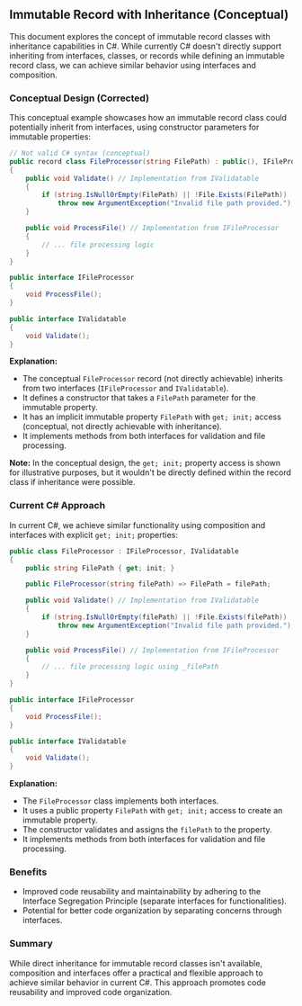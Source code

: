 ## Immutable Record with Inheritance (Conceptual)

This document explores the concept of immutable record classes with inheritance capabilities in C#. While currently C# doesn't directly support inheriting from interfaces, classes, or records while defining an immutable record class, we can achieve similar behavior using interfaces and composition.

### Conceptual Design (Corrected)

This conceptual example showcases how an immutable record class could potentially inherit from interfaces, using constructor parameters for immutable properties:

```csharp
// Not valid C# syntax (conceptual)
public record class FileProcessor(string FilePath) : public(), IFileProcessor, IValidatable
{
    public void Validate() // Implementation from IValidatable
    {
        if (string.IsNullOrEmpty(FilePath) || !File.Exists(FilePath))
            throw new ArgumentException("Invalid file path provided.");
    }

    public void ProcessFile() // Implementation from IFileProcessor
    {
        // ... file processing logic
    }
}

public interface IFileProcessor
{
    void ProcessFile();
}

public interface IValidatable
{
    void Validate();
}
```

**Explanation:**

- The conceptual `FileProcessor` record (not directly achievable) inherits from two interfaces (`IFileProcessor` and `IValidatable`).
- It defines a constructor that takes a `FilePath` parameter for the immutable property.
- It has an implicit immutable property `FilePath` with `get; init;` access (conceptual, not directly achievable with inheritance).
- It implements methods from both interfaces for validation and file processing.

**Note:** In the conceptual design, the `get; init;` property access is shown for illustrative purposes, but it wouldn't be directly defined within the record class if inheritance were possible.

### Current C# Approach

In current C#, we achieve similar functionality using composition and interfaces with explicit `get; init;` properties:

```csharp
public class FileProcessor : IFileProcessor, IValidatable
{
    public string FilePath { get; init; }

    public FileProcessor(string filePath) => FilePath = filePath;

    public void Validate() // Implementation from IValidatable
    {
        if (string.IsNullOrEmpty(filePath) || !File.Exists(filePath))
            throw new ArgumentException("Invalid file path provided.");
    }

    public void ProcessFile() // Implementation from IFileProcessor
    {
        // ... file processing logic using _filePath
    }
}

public interface IFileProcessor
{
    void ProcessFile();
}

public interface IValidatable
{
    void Validate();
}
```

**Explanation:**

- The `FileProcessor` class implements both interfaces.
- It uses a public property `FilePath` with `get; init;` access to create an immutable property.
- The constructor validates and assigns the `filePath` to the property.
- It implements methods from both interfaces for validation and file processing.

### Benefits

- Improved code reusability and maintainability by adhering to the Interface Segregation Principle (separate interfaces for functionalities).
- Potential for better code organization by separating concerns through interfaces.

### Summary

While direct inheritance for immutable record classes isn't available, composition and interfaces offer a practical and flexible approach to achieve similar behavior in current C#. This approach promotes code reusability and improved code organization.
